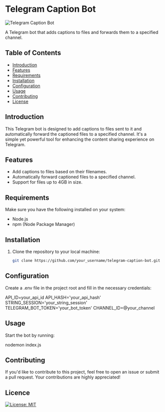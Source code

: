 # Telegram Caption Bot

![Telegram Caption Bot](https://cdn-icons-png.flaticon.com/256/4712/4712248.png)


A Telegram bot that adds captions to files and forwards them to a specified channel.

## Table of Contents

- [Introduction](#introduction)
- [Features](#features)
- [Requirements](#requirements)
- [Installation](#installation)
- [Configuration](#configuration)
- [Usage](#usage)
- [Contributing](#contributing)
- [License](#license)

## Introduction

This Telegram bot is designed to add captions to files sent to it and automatically forward the captioned files to a specified channel. It's a simple yet powerful tool for enhancing the content sharing experience on Telegram.

## Features

- Add captions to files based on their filenames.
- Automatically forward captioned files to a specified channel.
- Support for files up to 4GB in size.

## Requirements

Make sure you have the following installed on your system:

- Node.js
- npm (Node Package Manager)

## Installation

1. Clone the repository to your local machine:

   ```bash
   git clone https://github.com/your_username/telegram-caption-bot.git
   
## Configuration

Create a .env file in the project root and fill in the necessary credentials:

API_ID=your_api_id
API_HASH='your_api_hash'
STRING_SESSION='your_string_session'
TELEGRAM_BOT_TOKEN='your_bot_token'
CHANNEL_ID=@your_channel


## Usage

Start the bot by running:

nodemon index.js

## Contributing

If you'd like to contribute to this project, feel free to open an issue or submit a pull request. Your contributions are highly appreciated!

## Licence

[![License: MIT](https://img.shields.io/badge/License-MIT-yellow.svg)](https://opensource.org/licenses/MIT)


